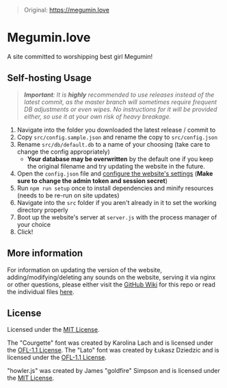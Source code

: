 >Original: https://megumin.love

# Megumin.love

A site committed to worshipping best girl Megumin!

## Self-hosting Usage

>_**Important**: It is _**highly**_ recommended to use releases instead of the latest commit, as the master branch will sometimes require frequent DB adjustments or even wipes. No instructions for it will be provided either, so use it at your own risk of heavy breakage._

1. Navigate into the folder you downloaded the latest release / commit to
2. Copy `src/config.sample.json` and rename the copy to `src/config.json`
3. Rename `src/db/default.db` to a name of your choosing (take care to change the config appropriately)
   * **Your database may be overwritten** by the default one if you keep the original filename and try updating the website in the future.
4. Open the `config.json` file and [configure the website's settings](https://github.com/robflop/megumin.love/wiki/Configuration) (**Make sure to change the admin token and session secret**)
5. Run `npm run setup` once to install dependencies and minify resources (needs to be re-run on site updates)
6. Navigate into the `src` folder if you aren't already in it to set the working directory properly
7. Boot up the website's server at `server.js` with the process manager of your choice
8. Click!

## More information

For information on updating the version of the website, adding/modifying/deleting any sounds on the website, serving it via nginx or other questions, please either visit the [GitHub Wiki](https://github.com/robflop/megumin.love/wiki) for this repo or read the individual files [here](https://github.com/robflop/megumin.love/tree/master/docs).

## License

Licensed under the [MIT License](LICENSE.md).

The "Courgette" font was created by Karolina Lach and is licensed under the [OFL-1.1 License](/src/resources/fonts/Courgette/OFL.txt).
The "Lato" font was created by Łukasz Dziedzic and is licensed under the [OFL-1.1 License](/src/resources/fonts/Lato/OFL.txt).

"howler.js" was created by James "goldfire" Simpson and is licensed under the [MIT License](/src/resources/js/howler/LICENSE.md).